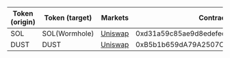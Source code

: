 | Token (origin) | Token (target)   | Markets                                                                                                             | Contract address                           |
| -------------- | ---------------- | ------------------------------------------------------------------------------------------------------------------- | ------------------------------------------ |
| SOL            | SOL(Wormhole)    | [Uniswap](https://app.uniswap.org/#/swap?exactField=input&inputCurrency=0xd31a59c85ae9d8edefec411d448f90841571b89c) | 0xd31a59c85ae9d8edefec411d448f90841571b89c |
| DUST           | DUST             | [Uniswap](https://app.uniswap.org/#/pool/472017)                                                                    | 0xB5b1b659dA79A2507C27AaD509f15B4874EDc0Cc |

